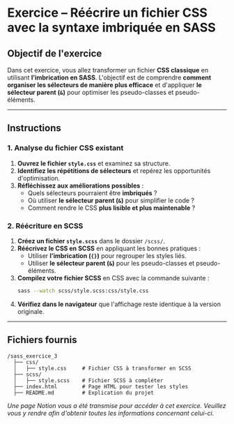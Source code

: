 # Exercice – Réécrire un fichier CSS avec la syntaxe imbriquée en SASS

## Objectif de l'exercice  
Dans cet exercice, vous allez transformer un fichier **CSS classique** en utilisant **l’imbrication en SASS**. L'objectif est de comprendre **comment organiser les sélecteurs de manière plus efficace** et d'appliquer **le sélecteur parent (`&`)** pour optimiser les pseudo-classes et pseudo-éléments.  

---

## Instructions  

### **1️. Analyse du fichier CSS existant**  
1. **Ouvrez le fichier `style.css`** et examinez sa structure.  
2. **Identifiez les répétitions de sélecteurs** et repérez les opportunités d'optimisation.  
3. **Réfléchissez aux améliorations possibles** :  
   - Quels sélecteurs pourraient être **imbriqués** ?  
   - Où utiliser **le sélecteur parent (`&`)** pour simplifier le code ?  
   - Comment rendre le CSS **plus lisible et plus maintenable** ?  

### **2️. Réécriture en SCSS**  
1. **Créez un fichier `style.scss`** dans le dossier `/scss/`.  
2. **Réécrivez le CSS en SCSS** en appliquant les bonnes pratiques :  
   - Utiliser **l’imbrication (`{}`)** pour regrouper les styles liés.  
   - Utiliser **le sélecteur parent (`&`)** pour les pseudo-classes et pseudo-éléments.  
3. **Compilez votre fichier SCSS** en CSS avec la commande suivante :  
   ```bash
   sass --watch scss/style.scss:css/style.css
   ```
4. **Vérifiez dans le navigateur** que l'affichage reste identique à la version originale.  

---

## Fichiers fournis  

```plaintext
/sass_exercice_3
  ├── css/
  │   ├── style.css     # Fichier CSS à transformer en SCSS
  ├── scss/
  │   ├── style.scss    # Fichier SCSS à compléter
  ├── index.html        # Page HTML pour tester les styles
  ├── README.md         # Explication du projet
```

*Une page Notion vous a été transmise pour accéder à cet exercice. Veuillez vous y rendre afin d'obtenir toutes les informations concernant celui-ci.* 